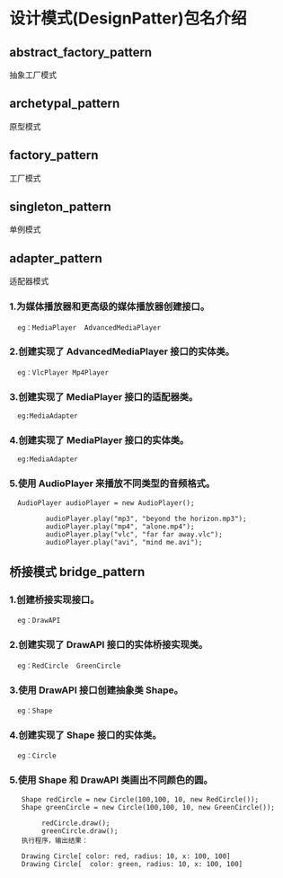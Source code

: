# 设计模式(DesignPatter)包名介绍


## abstract_factory_pattern 
抽象工厂模式
## archetypal_pattern
原型模式
## factory_pattern
工厂模式
## singleton_pattern
单例模式
## adapter_pattern
适配器模式
  ### 1.为媒体播放器和更高级的媒体播放器创建接口。
      eg：MediaPlayer  AdvancedMediaPlayer
  ### 2.创建实现了 AdvancedMediaPlayer 接口的实体类。
      eg：VlcPlayer Mp4Player
  ### 3.创建实现了 MediaPlayer 接口的适配器类。
      eg:MediaAdapter
  ### 4.创建实现了 MediaPlayer 接口的实体类。
      eg:MediaAdapter
  ### 5.使用 AudioPlayer 来播放不同类型的音频格式。
      AudioPlayer audioPlayer = new AudioPlayer();
        
             audioPlayer.play("mp3", "beyond the horizon.mp3");
             audioPlayer.play("mp4", "alone.mp4");
             audioPlayer.play("vlc", "far far away.vlc");
             audioPlayer.play("avi", "mind me.avi");
## 桥接模式 bridge_pattern
  ### 1.创建桥接实现接口。
      eg：DrawAPI 
  ### 2.创建实现了 DrawAPI 接口的实体桥接实现类。
      eg：RedCircle  GreenCircle 
  ### 3.使用 DrawAPI 接口创建抽象类 Shape。
      eg：Shape  
  ### 4.创建实现了 Shape 接口的实体类。
      eg：Circle   
  ### 5.使用 Shape 和 DrawAPI 类画出不同颜色的圆。
       Shape redCircle = new Circle(100,100, 10, new RedCircle());
       Shape greenCircle = new Circle(100,100, 10, new GreenCircle());
       
            redCircle.draw();
            greenCircle.draw(); 
       执行程序，输出结果：
       
       Drawing Circle[ color: red, radius: 10, x: 100, 100]
       Drawing Circle[  color: green, radius: 10, x: 100, 100]
